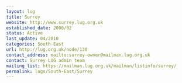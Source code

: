 ```yaml
---
layout: lug
title: Surrey
website: http://www.surrey.lug.org.uk
established_date: 2000/02
status: Active
last_update: 04/2010
categories: South-East
url: http://lug.org.uk/node/130
contact_address: mailto:surrey-owner@mailman.lug.org.uk
contact: Surrey LUG admin team
mailing_list: https://mailman.lug.org.uk/mailman/listinfo/surrey/
permalink: lugs/South-East/Surrey
---
```

